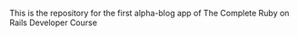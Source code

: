 This is the repository for the first alpha-blog app of The Complete Ruby on Rails Developer Course 
